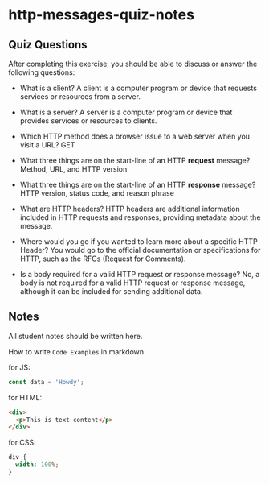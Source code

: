 # http-messages-quiz-notes

## Quiz Questions

After completing this exercise, you should be able to discuss or answer the following questions:

- What is a client? A client is a computer program or device that requests services or resources from a server.

- What is a server? A server is a computer program or device that provides services or resources to clients.

- Which HTTP method does a browser issue to a web server when you visit a URL? GET

- What three things are on the start-line of an HTTP **request** message? Method, URL, and HTTP version

- What three things are on the start-line of an HTTP **response** message? HTTP version, status code, and reason phrase

- What are HTTP headers? HTTP headers are additional information included in HTTP requests and responses, providing metadata about the message.

- Where would you go if you wanted to learn more about a specific HTTP Header? You would go to the official documentation or specifications for HTTP, such as the RFCs (Request for Comments).

- Is a body required for a valid HTTP request or response message? No, a body is not required for a valid HTTP request or response message, although it can be included for sending additional data.

## Notes

All student notes should be written here.

How to write `Code Examples` in markdown

for JS:

```javascript
const data = 'Howdy';
```

for HTML:

```html
<div>
  <p>This is text content</p>
</div>
```

for CSS:

```css
div {
  width: 100%;
}
```
